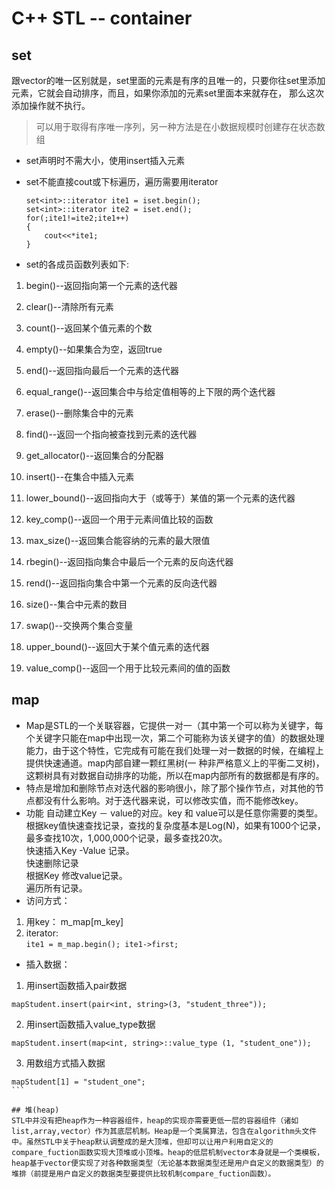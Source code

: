 # C++ STL -- container  
## set  
跟vector的唯一区别就是，set里面的元素是有序的且唯一的，只要你往set里添加元素，它就会自动排序，而且，如果你添加的元素set里面本来就存在，
那么这次添加操作就不执行。  
>可以用于取得有序唯一序列，另一种方法是在小数据规模时创建存在状态数组

* set声明时不需大小，使用insert插入元素
* set不能直接cout或下标遍历，遍历需要用iterator
  ```
  set<int>::iterator ite1 = iset.begin();
  set<int>::iterator ite2 = iset.end();
  for(;ite1!=ite2;ite1++)
  {
      cout<<*ite1;
  }
  ```

* set的各成员函数列表如下:

1. begin()--返回指向第一个元素的迭代器

2. clear()--清除所有元素

3. count()--返回某个值元素的个数

4. empty()--如果集合为空，返回true

5. end()--返回指向最后一个元素的迭代器

6. equal_range()--返回集合中与给定值相等的上下限的两个迭代器

7. erase()--删除集合中的元素

8. find()--返回一个指向被查找到元素的迭代器

9. get_allocator()--返回集合的分配器

10. insert()--在集合中插入元素

11. lower_bound()--返回指向大于（或等于）某值的第一个元素的迭代器

12. key_comp()--返回一个用于元素间值比较的函数

13. max_size()--返回集合能容纳的元素的最大限值

14. rbegin()--返回指向集合中最后一个元素的反向迭代器

15. rend()--返回指向集合中第一个元素的反向迭代器

16. size()--集合中元素的数目

17. swap()--交换两个集合变量

18. upper_bound()--返回大于某个值元素的迭代器

19. value_comp()--返回一个用于比较元素间的值的函数

## map
* Map是STL的一个关联容器，它提供一对一（其中第一个可以称为关键字，每个关键字只能在map中出现一次，第二个可能称为该关键字的值）的数据处理能力，由于这个特性，它完成有可能在我们处理一对一数据的时候，在编程上提供快速通道。map内部自建一颗红黑树(一 种非严格意义上的平衡二叉树)，这颗树具有对数据自动排序的功能，所以在map内部所有的数据都是有序的。
* 特点是增加和删除节点对迭代器的影响很小，除了那个操作节点，对其他的节点都没有什么影响。对于迭代器来说，可以修改实值，而不能修改key。
* 功能
  自动建立Key － value的对应。key 和 value可以是任意你需要的类型。  
  根据key值快速查找记录，查找的复杂度基本是Log(N)，如果有1000个记录，最多查找10次，1,000,000个记录，最多查找20次。  
  快速插入Key -Value 记录。  
  快速删除记录  
  根据Key 修改value记录。  
  遍历所有记录。
* 访问方式：
1. 用key： m_map[m_key]  
2. iterator:   
    `ite1 = m_map.begin(); ite1->first;`    
* 插入数据：
1. 用insert函数插入pair数据  
```
mapStudent.insert(pair<int, string>(3, "student_three")); 
```  
2. 用insert函数插入value_type数据  
```
mapStudent.insert(map<int, string>::value_type (1, "student_one")); 
```
3. 用数组方式插入数据  
```
mapStudent[1] = "student_one"; 
```  

## 堆(heap)
STL中并没有把heap作为一种容器组件，heap的实现亦需要更低一层的容器组件（诸如list,array,vector）作为其底层机制。Heap是一个类属算法，包含在algorithm头文件中。虽然STL中关于heap默认调整成的是大顶堆，但却可以让用户利用自定义的compare_fuction函数实现大顶堆或小顶堆。heap的低层机制vector本身就是一个类模板，heap基于vector便实现了对各种数据类型（无论基本数据类型还是用户自定义的数据类型）的堆排（前提是用户自定义的数据类型要提供比较机制compare_fuction函数）。
